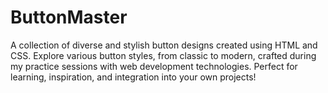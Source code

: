 # ButtonMaster
A collection of diverse and stylish button designs created using HTML and CSS. Explore various button styles, from classic to modern, crafted during my practice sessions with web development technologies. Perfect for learning, inspiration, and integration into your own projects!

